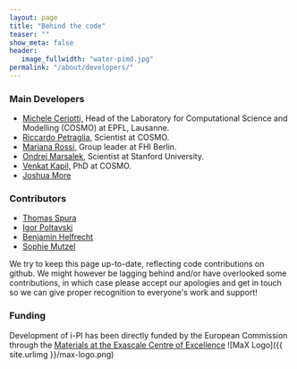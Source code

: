 ```yaml
---
layout: page
title: "Behind the code"
teaser: ""
show_meta: false
header:
   image_fullwidth: "water-pimd.jpg"
permalink: "/about/developers/"
---
```


### Main Developers
 - [Michele Ceriotti,](https://people.epfl.ch/michele.ceriotti?lang=en)
   Head of the Laboratory for Computational Science and Modelling (COSMO)
   at EPFL, Lausanne. 
 - [Riccardo Petraglia,](https://people.epfl.ch/riccardo.petraglia?lang=en) Scientist
   at COSMO.
 - [Mariana Rossi,](http://www.fhi-berlin.mpg.de/~rossi)
   Group leader at FHI Berlin.
 - [Ondrej Marsalek,](https://github.com/OndrejMarsalek) Scientist at
   Stanford University.
 - [Venkat Kapil,](https://people.epfl.ch/venkat.kapil?lang=en) PhD at
   COSMO.
 - [Joshua More]()

### Contributors
 - [Thomas Spura](https://github.com/tomspur)
 - [Igor Poltavski](https://github.com/ipoltavskyi)
 - [Benjamin Helfrecht]()
 - [Sophie Mutzel]()

We try to keep this page up-to-date, reflecting code contributions
on github. We might however be lagging behind and/or have overlooked
some contributions, in which case please accept our apologies and get
in touch so we can give proper recognition to everyone's work and 
support!

### Funding

Development of i-PI has been directly funded by 
the European Commission through the [Materials at the 
Exascale Centre of Excellence](http://www.max-centre.eu/)
![MaX Logo]({{ site.urlimg }}/max-logo.png)
